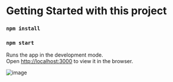 # Getting Started with this project
### `npm install`
### `npm start`

Runs the app in the development mode.\
Open [http://localhost:3000](http://localhost:3000) to view it in the browser.

![image](https://user-images.githubusercontent.com/15782988/143285000-07c2c689-a367-45be-a6e6-3ac8037bba90.png)
